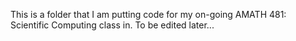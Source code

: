 This is a folder that I am putting code for my on-going AMATH 481: Scientific Computing class in. 
To be edited later...

